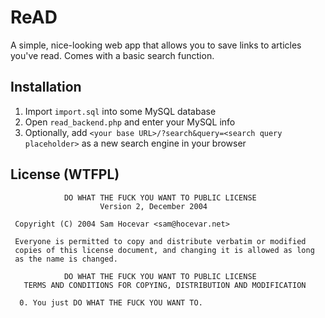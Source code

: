 # ReAD

A simple, nice-looking web app that allows you to save links to articles you've read. Comes with a basic search function.

## Installation
1. Import `import.sql` into some MySQL database
2. Open `read_backend.php` and enter your MySQL info
3. Optionally, add `<your base URL>/?search&query=<search query placeholder>` as a new search engine in your browser

## License (WTFPL)
```
            DO WHAT THE FUCK YOU WANT TO PUBLIC LICENSE
                    Version 2, December 2004

 Copyright (C) 2004 Sam Hocevar <sam@hocevar.net>

 Everyone is permitted to copy and distribute verbatim or modified
 copies of this license document, and changing it is allowed as long
 as the name is changed.

            DO WHAT THE FUCK YOU WANT TO PUBLIC LICENSE
   TERMS AND CONDITIONS FOR COPYING, DISTRIBUTION AND MODIFICATION

  0. You just DO WHAT THE FUCK YOU WANT TO.
```